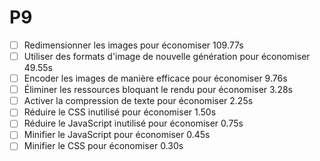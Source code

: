 # P9
- [ ] Redimensionner les images pour économiser 109.77s
- [ ] Utiliser des formats d'image de nouvelle génération pour économiser 49.55s
- [ ] Encoder les images de manière efficace pour économiser 9.76s
- [ ] Éliminer les ressources bloquant le rendu pour économiser 3.28s
- [ ] Activer la compression de texte pour économiser 2.25s
- [ ] Réduire le CSS inutilisé pour économiser 1.50s
- [ ] Réduire le JavaScript inutilisé pour économiser 0.75s
- [ ] Minifier le JavaScript pour économiser 0.45s
- [ ] Minifier le CSS pour économiser 0.30s
